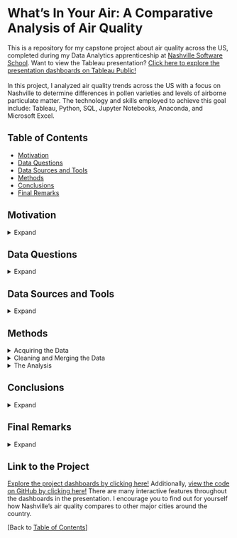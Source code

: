 # What’s In Your Air: A Comparative Analysis of Air Quality
This is a repository for my capstone project about air quality across the US, completed during my Data Analytics apprenticeship at [Nashville Software School](https://nashvillesoftwareschool.com/). Want to view the Tableau presentation? [Click here to explore the presentation dashboards on Tableau Public!](https://public.tableau.com/app/profile/rachel.kocheran)<br><br>In this project, I analyzed air quality trends across the US with a focus on Nashville to determine differences in pollen varieties and levels of airborne particulate matter. The technology and skills employed to achieve this goal include: Tableau, Python, SQL, Jupyter Notebooks, Anaconda, and Microsoft Excel.


## Table of Contents
* [Motivation](#Motivation)
* [Data Questions](#Data-Questions)
* [Data Sources and Tools](#Data-Sources-and-Tools)
* [Methods](#Methods)
* [Conclusions](#Conclusions)
* [Final Remarks](#Final-Remarks)

## Motivation
<details>  
  <summary>Expand</summary>   
     
  When my family and I moved to Nashville in 2016, we experienced a slew of respiratory issues we had never faced before. Yet we were not alone in this phenomenon. Rumor had it that Nashville was notorious for causing breathing troubles for those who move there from other states. Naturally, this project presented an excellent opportunity to look into Nashville’s air quality.  
    
  My personal journey began in San Diego, CA, where both my husband and I lived for the first twenty-five years. There, I only experienced breathing troubles during the occasional flu or cold. My husband, who is predisposed to respiratory issues, experienced mild allergies throughout the year. We then moved to Phoenix, AZ, where we lived for about two years. There, things more or less remained the same regarding our health. Then we moved to Nashville, where everything changed. I began experiencing allergy symptoms and my husband’s breathing became so compromised that anytime he got the flu or a cold, he would have to go to urgent care. In performing this analysis, I aim to equip myself and others with knowledge about potential causes for the common increase in respiratory issues for those who move to Nashville from out of state.

</details>

## Data Questions
<details>  
  <summary>Expand</summary>   

  1.	How is Nashville’s air quality different from other cities in which I’ve lived?
  2.	How does Nashville compare to other highly-populated cities?

</details>

## Data Sources and Tools
<details>  
  <summary>Expand</summary>   
  
  Data was extracted from three main sources:
  1.	EPA.com
  2.	Pollen.com
  3.	Wikipedia.com

  Using Python and Jupyter Notebooks, API requests were made from the EPA’s Outdoor Air Quality website, which contains historical records of levels of airborne particles. Data about EPA’s Air Quality Index categories was also obtained in the form of a CSV file. Webscraping was also used to first collect data from Pollen.com about pollen-producing plants in cities throughout the US and then from Wikipedia, for general information about the cities chosen for this study.  

  Due to the compact nature of the datasets, the collected data was imported as Excel files into Tableau. Using Tableau, a many-to-many relationship was established between the datasets based on the city associated with each record. The data was then analyzed and transformed into multiple visualizations, and finally a presentation, to convey a meaningful story about the conclusions I drew from the data.  

  #### Data Sources
  * [EPA.gov](https://www.epa.gov/outdoor-air-quality-data)
    * [Air Quality System, Annual Summaries](https://aqs.epa.gov/aqsweb/documents/data_api.html#annual)
    * [Air Quality Index, Category Breakpoints](https://aqs.epa.gov/aqsweb/documents/codetables/aqi_breakpoints.html)
  * [Pollen.com](https://www.pollen.com/research/)
  * [Wikipedia.com](https://en.wikipedia.org/wiki/)
  #### Tools
  * [Tableau](https://www.tableau.com/)
  * [Python](https://www.python.org/)
    * [Jupyter Notebooks](https://jupyter.org/)
    * [Anaconda](https://anaconda.org/)
    * Modules:
      * [Pandas](https://pandas.pydata.org/)
      * [PandaSQL](https://pypi.org/project/pandasql/)
      * [Selenium WebDriver](https://www.selenium.dev/documentation/webdriver/)
      * [Requests](https://requests.readthedocs.io/en/latest/)
      * [BeautifulSoup](https://beautiful-soup-4.readthedocs.io/en/latest/)
  * [Microsoft Excel](https://www.microsoft.com/en-us/microsoft-365/excel)

  [Back to [Table of Contents](#Table-of-Contents)]

</details>  

## Methods
<details>  
  <summary>Acquiring the Data</summary>  
    
  I decided to look at nine cities, including the three I’ve lived in. While my focus was on those three cities, the others included provided a comparative baseline and covered different geographies, climates, population densities and flora.  

  The nine cities were split into three groups covering Western, Middle and Eastern US. The Western regions included Seattle, Washington; San Diego, California; and Phoenix, Arizona. The Mid-US regions included Minneapolis, Minnesota; Denver, Colorado; and Austin, Texas. The Eastern regions included Phildelphia, Pennsylvania; Nashville, Tennessee; and Jacksonville, Florida.  

#### 1. EPA.org
  Collection of particulate pollution data began with understanding the EPA (US Environmental Protection Agency) AQS (Air Quality System) Data Dictionary, available as a PDF [here](https://www.epa.gov/aqs/aqs-data-dictionary). I then looked at understanding the measurement parameters for the AQS using the reference table, available as a CSV file [here](https://aqs.epa.gov/aqsweb/documents/codetables/parameters.html). I decided to cast a wide net and include, in addition to parameters used in NAAQS (National Ambient Air Quality Standards) decisions, a few other parameters I knew were also notable respiratory irritants. Of the 1,477 available parameters, I narrowed my list down to 10, which optimized the processing time spent retrieving API data due to the EPA website’s limit of 5 parameters per request. The parameters were chosen based on the following criteria:
  -   Compounds that are used in the AQI (Air Quality Index) Reports, including ground level ozone (O3), carbon monoxide (CO), nitrogen dioxide (NO2), sulfur dioxide (SO2), and particle pollution PM10 and PM2.5 which are “the most common ambient air pollutants regulated under the Clean Air Act” **(1)**. I chose to exclude parameter “88502”, characterized as “ACCEPTABLE PM2.5 AQI & SPECIATION MASS1”, which is not used in NAAQS decisions **(2)**.
  -   Other simple compounds that are known respiratory irritants such as smoke, carbon dioxide (CO2), nitric oxide (NO) and benzene.

  In order to follow EPA’s guidelines, time between requests was kept to a minimum of 5 seconds. This prevented any disabling of the account due to a violation of their Terms of Service. Data from the Annual Summaries tables was used, which contains “calculated values of concentrations of monitor samples, which have been summarized for a year, sampling duration, and exceptional data indicator combination. Annual summaries are computed for each calendar year. They may be computed for both sample measurements and NAAQS_Averages. They may include statistics based on any of the lower level summaries (Daily or Quarterly) or sample measurements. Part of the key is the sample measurement durations summarized (e.g., hourly, daily or NAAQS Average.)” **(3)**

  Using Python, data was retrieved through the use of nested loops governed by the following flow of iteration:
  1.	Across the last five years (2017-2021).
  2.	Across each city’s associated county.
  3.	Across each subset of the main list of parameters, maintaining the required limit of 5 parameters per request.

  The data from each request was added to a common “AQS” DataFrame which contained a total of 56 columns and 5,664 rows, once data from all the API requests had been retrieved.  

#### 2. Pollen.com  
  
  Collection of pollen data was achieved using webscraping. The data encompassed pollen-producing tree, grass and ragweed plants documented to grow in each city. The plants are categorized using flowering seasons (Spring, Summer, Fall and Winter), pollen type (Tree, Grass, Ragweed) and allergenicity levels (Mild, Moderate or Severe.) 

  Webscraping algorithms were created using Python, Jupyter Notebooks and the Anaconda environment. The resulting dataset was saved as a DataFrame, which was cleaned and prepared and then exported as both a CSV and a Microsoft Excel file.

  The main challenge was the need to simulate “mouse-click” behavior within the website to iterate through the different chart categories (e.g. season and type.) This challenge was overcome by incorporating the Python module, Selenium, into the webscraping algorithm. After researching the Selenium WebDriver documentation, installing the module, and incorporating its functionality, the algorithm successfully iterated through each of the website’s charts and retrieved the data needed for each city.

  Tools used: _Webscraping, Python (modules: pandas, requests, bs4 (BeautifulSoup), selenium webdriver, time), Anaconda, Jupyter Notebooks._

#### 3. Wikipedia.org
  
  Collection of general city information was achieved by webscraping each city’s Wikipedia website using Python and Jupyter Notebooks. The categories gleaned included city name, county, city land area, elevation, population census year, population density, metro population, population rank and climate type. This data was converted into a pandas DataFrame which was exported as both a CSV and a Microsoft Excel file.

  There were many challenges encountered while obtaining data from Wikipedia, most of which involved either the html tags or the formatting of the values. The specific challenges were:
  -	The wiki data was not consistently tagged or titled (e.g. several states had unique or mislabeled tags.)
  -	Some cities had multiple climates and/or counties listed.
  -	UNICODE characters and unexpected symbols were embedded in many values. 
  -	Population and elevation data included both metric and standard measurements.
  -	Some elevations contained a range of values instead of a single value. 

  All issues were handled in the webscraping algorithm using conditional statements, string manipulation (splitting, slicing, concatenation and character replacement), averages for ranges, and consolidation via common wording or locale. The resulting DataFrame retained only a few missing values which were manually entered into the exported Excel file, where final formatting of the data also took place.

  Tools used: _Webscaping, Excel, Python (modules: requests, pandas, numpy, bs4 (BeautifulSoup), and re (regex)), Anaconda, Jupyter Notebooks._  

  [Back to [Table of Contents](#Table-of-Contents)]    

</details>

<details>
  <summary>Cleaning and Merging the Data</summary>  
    
  Much of the cleaning and data preparation took place either within the data collection algorithm or within the Python script before each dataset’s export, and involved only minor manipulations, such as converting a city and state field into two separate fields, or minor corrections of general city data, which were manually corrected in the exported Microsoft Excel file.  
     
  Exploration of the AQS DataFrame revealed the need for the following manipulations:
  1.	Filter for parameters that had data for all nine cities/counties for at least three years.
    Note: This unfortunately elimated measurements of smoke, Carbon dioxide (CO2), and Benzene (BZ), but retained measurements for Carbon monoxide (CO), Sulfur dioxide (SO2), Nitric oxide (NO), Nitrogen dioxide (NO2), Ozone (O3), PM10 and PM2.5. After some analysis of the data, however,  Nitric oxide was also eliminated to maintain a more consistent comparision for analysis regarding Air Quality Index categories, which does not include Nitric oxide in its dataset.
  2.	Add a column containing the average of the four max values for each record.
  3.	Format the date columns to include just the date (i.e. no timestamp).
  4.	Add an associated (main) city column for potential merging with other data tables.
  5.	Subset for only the necessary fields.

  After cleaning, the AQS DataFrame had 26 columns and 5,366 rows containing particulate pollution data spanning 5 years, 9 cities and 6 parameters. 

  To add an additional layer of relevance to the AQS DataFrame, I wanted to add AQI Categories (Good, Unhealthy, Hazardous, etc.) to each AQS record to determine the proportion of each category for each city. This was accomplished by converting the AQI Breakpoints dataset from its CSV format to a pandas DataFrame. I then performed an Inner Join, keeping only records that occur in both the AQS DataFrame and the AQI Breakpoints DataFrame.

  This merged dataset was saved as a new dataframe to preserve the originals and avoid losing data for measurement durations that were unique to the AQS table. The AQS and AQI DataFrames were joined on five common fields, one of which was joined based on a value from the AQS DataFrame falling between a range of two values (the low and high breakpoints) located in two separate columns in the AQI Breakpoints DataFrame. Due to the complication of joining two tables based on a range of values, the Inner Join was performed using the pandasql module to take advantage of the straightforward functionality of SQL. In the SQL query, fields of the merged DataFrame were subset even further, and rows not matching in duration type were dropped, resulting in a DataFrame with 11 columns and 4,154 rows.

  Merging the two DataFrames was one of the greatest challenges I faced during this task, but an elegant solution was found with enough research. I came across several solutions to merging DataFrames in Python based on the value in the column of the first table falling within a range given by two columns (a max and min column) in a second table, but all of these were more complex than I felt was necessary. I knew the problem could easily be solved using SQL and that Python and SQL had a degree of interfacing. Therefore I kept looking until I stumbled upon the best and obvious solution: using the pandasql module to simulate a SQL join of the two pandas DataFrames.

  Tools used: _APIs, Python (modules: pandas, pandasql, numpy, math, requests, json, regex, time, datetime, itertools (islice), collections (Counter)), Anaconda, Jupyter Notebooks._

  [Back to [Table of Contents](#Table-of-Contents)]

</details>

<details>  
  <summary>The Analysis</summary>  
    
  In total, four tables were imported into Tableau, each in the form of a Microsoft Excel file. CSVs for each table were also available, however the dataset was sufficiently small to use with Excel to attempt to preserve a level of information about the tables’ various datatypes. In Tableau, a many-to-many relationship between the four tables was established based on the city name associated with each record.

  #### Pollen Analysis
  I began my analysis by looking at pollens, specifically at a breakdown of pollen-producing plants by flowering season. For this purpose, I used a stacked barchart to show the differences in both count and percentage form of the number of pollen-producting plants there are per season for Nashville and other cities. I was able to conclude that in Spring, Nashville has about 1-2% more pollen-producing species than Phoenix and San Diego but for the rest of the seasons, Nashville has less. In Summer, Nashville has 1-3% less. In Fall, that increases to 4-7% less and in Winter, that drop back to 2-4% less than the Southwest region in which I previously lived. This is an interesting contrast to the majority of cities because, overall, Nashville has 3-7% more species throughout the year.

  I also looked at the breakdown of pollens according to source, the three sources being grasses, ragweeds and trees. As before, I used a stacked barchart and included the option to view the data either as total counts or percentages of the total. Focusing again on Nashville, I determined that concerning ragweeds, Nashville has 9-12% less varieties than Phoenix and San Diego, respectively. This shifts concerning grasses, with Nashville having 2-4% more grass varieties than San Diego and Phoenix, respectively, and for trees that increases to 7-8% more.
  
  Compared to other cities, Nashville has about 3% less flowering trees varieties than Philadelphia, but 2-13% more than the remaining regions. Nashville also has 3% less pollen-producing grass varieties than Philadelphia, and 2-9% more than the remaining regions. For ragweeds, Nashville has 1-4% less species than Minneapolis and Philadelphia, respectively, but only 0-3% less species than the remaining regions.
  
  #### Air Pollution Analysis
  I then looked at levels airborne particulate matter, also known as air pollution. I chose to look at 6 specific parameters: Nitrogen dioxide, Sulfur dioxide, Carbon monoxide, Ozone, PM2.5 and PM10. To help summarize these parameters, the Tableau presentation includes a table that gives each parameter’s number, common name, units of measure, and molecular structure. PM2.5 refers to fine particles up to 2.5 micrometers in diameter such as combustion particles like CO and organic compounds like formaldehyde and benzene. PM10 includes compounds up to 10 micrometers in diameter such as dust, pollen, and mold.

  In order to understand Nashville’s air pollution relative to other cities, I put together a graph showing the average maximum measurement for each parameter for each city’s associated county over the last 5 years (from 2017 to 2021.) Nashville, represented by Davidson county, falls in the bottom third of cities, when ranking average maximum measurements for each parameter from highest to lowest. The only notable rise in particle pollution for Nashville occurs in late May of 2017 with Sulfur dioxide; but its measured values in the previous and following years decrease to be in line with other counties. Concerning PM2.5 and PM10, Nashville’s measurements for particle pollution remain on the low side. For measurements of fine particles, Nashville is 2nd to lowest, lower than both Phoenix and San Diego. Regarding coarse particles, it remains in the bottom 50% and has significantly lower levels of particle pollution than Phoenix but similar levels to San Diego.

  I also decided to look at AQI (Air Quality Index) categories, of which there are 6, ranging from “Good” in green to “Hazardous” in maroon. All categories except “Hazardous” appeared in the data at which I looked.

  To help visualize this data, I created a chart that shows the percentage of records that fall in each category for each county. Like most cities, the majority of Nashville’s records fell in the “Moderate” category, with 85% of its records qualifying as either “Moderate,” “Unhealthy to Sensitive” or “Unhealthy”. However, most cities followed this pattern with the exception of Phoenix, which had a majority of “Unhealthy” days, and San Diego and Seattle, for which about 25% of their records are classified as “Unhealthy.” So, although Nashville exhibits a fair amount of air pollution, those who move there from the West and especially the Southwest, will experience a 13-45% decrease in exposure to “Unhealthy” levels of air pollution. Those moving to Nashville from elsewhere are likely to only experience a small, 0-2% increase in exposure to “Unhealthy” levels of air pollution.

  [Back to [Table of Contents](#Table-of-Contents)]

</details>


## Conclusions
<details>
  <summary>Expand</summary>  

  In conclusion, those moving to Nashville from the far Southwest will be exposed to 7.5% more varieties of tree pollens, 3% more varieties of grass pollens, 10.5% less varieties of ragweed pollens and a 13-45% decrease in exposure to Unhealthy levels of air pollution. Those arriving from the Philadelphia region will be exposed to a lower variety of all types of pollens and only a small increase in air pollution. Those arriving from anywhere else will be exposed to a higher variety of all types of pollens, and either a decrease or a minor increase in exposure to Unhealthy levels of air pollution when moving from the North or South, respectively.  

  [Back to [Table of Contents](#Table-of-Contents)]

</details>

## Final Remarks
<details>
  <summary>Expand</summary>

  #### I would like to thank...
  * [Nashville Software School](https://nashvillesoftwareschool.com/)
  * [The NSS DDA8 Cohort](https://nss-full-time-data-analytics-8.github.io/)
  * My academic instructors, advisors and supporters at Nashville Software School
  * Everyone whose encouragement and expertise helped transform this project from an idea into a reality

  #### Credits

  * AQS images were obtained from: https://www.epa.gov/pmcourse/what-particle-pollution
  * AQI images were obtained from: https://www.epa.gov/pmcourse/patient-exposure-and-air-quality-index
  * Molecular structure images were obtained from: https://depositphotos.com/portfolio-1711722.html
  * Topographical maps were obtained from: https://en-us.topographic-map.com/
  * Street maps were obtained from: https://www.openstreetmap.org/

  #### Sources
  1.	Patient Exposure and the Air Quality Index, available at https://www.epa.gov/pmcourse/patient-exposure-and-air-quality-index
  2.	Technical Note on Reporting PM2.5 Continuous Monitoring and Speciation Data to the Air Quality System (AQS), available at https://www.epa.gov/sites/default/files/2017-02/documents/contrept.pdf
  3.	AQS Data Dictionary [Version 2.28], section 3-22, available at as a PDF from https://www.epa.gov/aqs/aqs-data-dictionary

  [Back to [Table of Contents](#Table-of-Contents)]

</details>

## Link to the Project
[Explore the project dashboards by clicking here!](https://public.tableau.com/app/profile/rachel.kocheran) Additionally, [view the code on GitHub by clicking here!](https://github.com/rkkocheran/air_quality_analysis) There are many interactive features throughout the dashboards in the presentation. I encourage you to find out for yourself how Nashville’s air quality compares to other major cities around the country.

[Back to [Table of Contents](#Table-of-Contents)]
